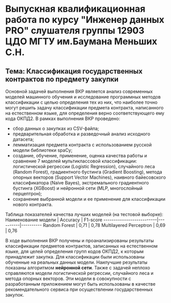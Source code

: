 # Выпускная квалификационная работа по курсу "Инженер данных PRO" слушателя группы 12903 ЦДО МГТУ им.Баумана Меньших С.Н. 
## Тема: Классификация государственных контрактов по предмету закупки
Основной задачей выполнения ВКР является анализ современных моделей машинного обучения и исследование программных методов классификации с целью определения тех из них, что наиболее точно могут решить задачу классификации предмета контракта, написанного на естественном языке, для определения верно соответствующего ему кода ОКПД2.
В рамках выполнения ВКР проведено:
* сбор данных о закупках из CSV-файла;
* предварительная обработка и разведочный анализ исходного датасета;
* лемматизация предмета контракта с использованием русской модели библиотеки spaCy;
* создание, обучение, применение, оценка качества работы и сравнение 7 моделей мультиклассовой классификации: логистической регрессии (Logistic Regression), случайного леса (Random Forest), градиентного бустинга (Gradient Boosting), метода опорных векторов (Support Vector Machines), наивного байесовского классификатора (Naive Bayes), экстремального градиентного бустинга (XGBoost) и нейронной сети (MLP, многослойный перцептрон);
* сохранение выбранной модели и ее применение для классификации нового контракта.

Таблица показателей качества лучших моделей (на тестовой выборке):
Наименование модели       | Accuracy | F1-score
--------------------------|----------|----------
Random Forest             |   0,71   |   0,78
Multilayered Perceptron   |   0,69   |   0,76

В ходе выполнения ВКР получены и проанализированы результаты классификации предметов контрактов, записанных на естественном языке, для целей определения групп кодов ОКПД2, к которым принадлежит закупка. Для классификации были использованы обученные на реальных данных модели. Наилучшие результаты показаны алгоритмом **нейронной сети**. Также с задачей неплохо справляются модели логистической регрессии, случайного леса и метода опорных векторов. Эти модели в совокупности с разработанным приложением могут быть использованы в качестве рекомендательного сервиса при осуществлении государственных закупок.

